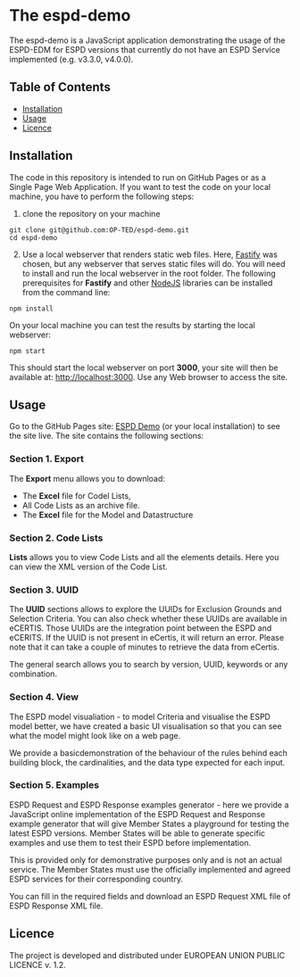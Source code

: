 # The espd-demo
The espd-demo is a JavaScript application demonstrating the usage of the ESPD-EDM for ESPD versions that currently do not have an ESPD Service implemented (e.g. v3.3.0, v4.0.0).

## Table of Contents
- [Installation](#installation)
- [Usage](#usage)
- [Licence](#licence)

## Installation
The code in this repository is intended to run on GitHub Pages or as a Single Page Web Application. If you want to test the code on your local machine, you have to perform the following steps:

1. clone the repository on your machine
```
git clone git@github.com:OP-TED/espd-demo.git
cd espd-demo
```
2. Use a local webserver that renders static web files. Here, [Fastify](https://fastify.dev/) was chosen, but any webserver that serves static files will do. You will need to install and run the local webserver in the root folder. The following prerequisites for **Fastify** and other [NodeJS](https://nodejs.org/en/download/) libraries can be installed from the command line:
```
npm install
```
On your local machine you can test the results by starting the local webserver:
```
npm start
```
This should start the local webserver on port **3000**, your site will then be available at: [http://localhost:3000](http://localhost:3000). Use any Web browser to access the site.

## Usage

Go to the GitHub Pages site: [ESPD Demo](https://docs.ted.europa.eu/espd-demo/) (or your local installation) to see the site live. The site contains the following sections:

### Section 1. Export

The **Export** menu allows you to download:
- The **Excel** file for Codel Lists,
- All Code Lists as an archive file.
- The **Excel** file for the Model and Datastructure 

### Section 2. Code Lists

**Lists** allows you to view Code Lists and all the elements details. Here you can view the XML version of the Code List.

### Section 3. UUID

The **UUID** sections allows to explore the UUIDs for Exclusion Grounds and Selection Criteria. You can also check whether these UUIDs are available in eCERTIS. Those UUIDs are the integration point between the ESPD and eCERITS. If the UUID is not present in eCertis, it will return an error. Please note that it can take a couple of minutes to retrieve the data from eCertis.  

The general search allows you to search by version, UUID, keywords or any combination.

### Section 4. View 

The ESPD model visualiation - to model Criteria and visualise the ESPD model better, we have created a basic UI visualisation so that you can see what the model might look like on a web page.

We provide a basicdemonstration of the behaviour of the rules behind each building block, the cardinalities, and the data type expected for each input.

### Section 5. Examples

ESPD Request and ESPD Response examples generator - here we provide a JavaScript online implementation of the ESPD Request and Response example generator that will give Member States a playground for testing the latest ESPD versions. Member States will be able to generate specific examples and use them to test their ESPD before implementation.

This is provided only for demonstrative purposes only and is not an actual service. The Member States must use the officially implemented and agreed ESPD services for their corresponding country.

You can fill in the required fields and download an ESPD Request XML file of ESPD Response XML file.

## Licence

The project is developed and distributed under EUROPEAN UNION PUBLIC LICENCE v. 1.2.
